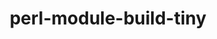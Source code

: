 ---
title: "perl-module-build-tiny"
layout: cache
categories: [package, develop]
meta: {"versions": ["0.039"], "compilers": ["gcc@=7.3.1"], "oss": ["amzn2"], "platforms": ["linux"], "targets": ["aarch64", "neoverse_n1", "x86_64_v3"], "stacks": ["aws-ahug", "aws-ahug-aarch64", "root"], "num_specs": 9, "num_specs_by_stack": {"aws-ahug-aarch64": 8, "root": 9, "aws-ahug": 1}}
spec_details: [{"hash": "veeed7niqxnv3o7qfrlxmswxdhf6qypu", "compiler": "gcc@=7.3.1", "versions": ["0.039"], "os": "amzn2", "platform": "linux", "target": "aarch64", "variants": ["build_system=perl"], "stacks": ["aws-ahug-aarch64", "root"], "size": "-", "tarball": "https://binaries.spack.io/develop/build_cache/linux-amzn2-aarch64/gcc-7.3.1/perl-module-build-tiny-0.039/linux-amzn2-aarch64-gcc-7.3.1-perl-module-build-tiny-0.039-veeed7niqxnv3o7qfrlxmswxdhf6qypu.spack"}, {"hash": "6qcgjgqjntmez7cbr4vsaxz7u4oonebt", "compiler": "gcc@=7.3.1", "versions": ["0.039"], "os": "amzn2", "platform": "linux", "target": "aarch64", "variants": ["build_system=perl"], "stacks": ["aws-ahug-aarch64", "root"], "size": "-", "tarball": "https://binaries.spack.io/develop/build_cache/linux-amzn2-aarch64/gcc-7.3.1/perl-module-build-tiny-0.039/linux-amzn2-aarch64-gcc-7.3.1-perl-module-build-tiny-0.039-6qcgjgqjntmez7cbr4vsaxz7u4oonebt.spack"}, {"hash": "ztp4rf3gghkcv4lsxdiri6kbpm4fuqmn", "compiler": "gcc@=7.3.1", "versions": ["0.039"], "os": "amzn2", "platform": "linux", "target": "aarch64", "variants": ["build_system=perl"], "stacks": ["aws-ahug-aarch64", "root"], "size": "-", "tarball": "https://binaries.spack.io/develop/build_cache/linux-amzn2-aarch64/gcc-7.3.1/perl-module-build-tiny-0.039/linux-amzn2-aarch64-gcc-7.3.1-perl-module-build-tiny-0.039-ztp4rf3gghkcv4lsxdiri6kbpm4fuqmn.spack"}, {"hash": "ua2uwmmv2dun327fo3yuar2zqmyblsuk", "compiler": "gcc@=7.3.1", "versions": ["0.039"], "os": "amzn2", "platform": "linux", "target": "aarch64", "variants": ["build_system=perl"], "stacks": ["aws-ahug-aarch64", "root"], "size": "-", "tarball": "https://binaries.spack.io/develop/build_cache/linux-amzn2-aarch64/gcc-7.3.1/perl-module-build-tiny-0.039/linux-amzn2-aarch64-gcc-7.3.1-perl-module-build-tiny-0.039-ua2uwmmv2dun327fo3yuar2zqmyblsuk.spack"}, {"hash": "fs3cnqzpkxgbmu27xgftpsownhne5w7o", "compiler": "gcc@=7.3.1", "versions": ["0.039"], "os": "amzn2", "platform": "linux", "target": "neoverse_n1", "variants": ["build_system=perl"], "stacks": ["aws-ahug-aarch64", "root"], "size": "-", "tarball": "https://binaries.spack.io/develop/build_cache/linux-amzn2-neoverse_n1/gcc-7.3.1/perl-module-build-tiny-0.039/linux-amzn2-neoverse_n1-gcc-7.3.1-perl-module-build-tiny-0.039-fs3cnqzpkxgbmu27xgftpsownhne5w7o.spack"}, {"hash": "hozbnwzc6tueo5ssuqlhqmsybrta3hio", "compiler": "gcc@=7.3.1", "versions": ["0.039"], "os": "amzn2", "platform": "linux", "target": "neoverse_n1", "variants": ["build_system=perl"], "stacks": ["aws-ahug-aarch64", "root"], "size": "-", "tarball": "https://binaries.spack.io/develop/build_cache/linux-amzn2-neoverse_n1/gcc-7.3.1/perl-module-build-tiny-0.039/linux-amzn2-neoverse_n1-gcc-7.3.1-perl-module-build-tiny-0.039-hozbnwzc6tueo5ssuqlhqmsybrta3hio.spack"}, {"hash": "sczx7ytw573iiuwbxc3dcchm4vylozy6", "compiler": "gcc@=7.3.1", "versions": ["0.039"], "os": "amzn2", "platform": "linux", "target": "neoverse_n1", "variants": ["build_system=perl"], "stacks": ["aws-ahug-aarch64", "root"], "size": "-", "tarball": "https://binaries.spack.io/develop/build_cache/linux-amzn2-neoverse_n1/gcc-7.3.1/perl-module-build-tiny-0.039/linux-amzn2-neoverse_n1-gcc-7.3.1-perl-module-build-tiny-0.039-sczx7ytw573iiuwbxc3dcchm4vylozy6.spack"}, {"hash": "qasurpfob5zb4sbddyxyzjunnn22k3x7", "compiler": "gcc@=7.3.1", "versions": ["0.039"], "os": "amzn2", "platform": "linux", "target": "neoverse_n1", "variants": ["build_system=perl"], "stacks": ["aws-ahug-aarch64", "root"], "size": "-", "tarball": "https://binaries.spack.io/develop/build_cache/linux-amzn2-neoverse_n1/gcc-7.3.1/perl-module-build-tiny-0.039/linux-amzn2-neoverse_n1-gcc-7.3.1-perl-module-build-tiny-0.039-qasurpfob5zb4sbddyxyzjunnn22k3x7.spack"}, {"hash": "t7vzigjz6pggw2wkm2nyowexei5p2cir", "compiler": "gcc@=7.3.1", "versions": ["0.039"], "os": "amzn2", "platform": "linux", "target": "x86_64_v3", "variants": ["build_system=perl"], "stacks": ["aws-ahug", "root"], "size": "-", "tarball": "https://binaries.spack.io/develop/build_cache/linux-amzn2-x86_64_v3/gcc-7.3.1/perl-module-build-tiny-0.039/linux-amzn2-x86_64_v3-gcc-7.3.1-perl-module-build-tiny-0.039-t7vzigjz6pggw2wkm2nyowexei5p2cir.spack"}]
---